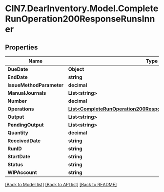 # CIN7.DearInventory.Model.CompleteRunOperation200ResponseRunsInner

## Properties

| Name                     | Type                                                                                                                                  | Description | Notes      |
| ------------------------ | ------------------------------------------------------------------------------------------------------------------------------------- | ----------- | ---------- |
| **DueDate**              | **Object**                                                                                                                            |             | [optional] |
| **EndDate**              | **string**                                                                                                                            |             | [optional] |
| **IssueMethodParameter** | **decimal**                                                                                                                           |             | [optional] |
| **ManualJournals**       | **List&lt;string&gt;**                                                                                                                |             | [optional] |
| **Number**               | **decimal**                                                                                                                           |             | [optional] |
| **Operations**           | [**List&lt;CompleteRunOperation200ResponseRunsInnerOperationsInner&gt;**](CompleteRunOperation200ResponseRunsInnerOperationsInner.md) |             | [optional] |
| **Output**               | **List&lt;string&gt;**                                                                                                                |             | [optional] |
| **PendingOutput**        | **List&lt;string&gt;**                                                                                                                |             | [optional] |
| **Quantity**             | **decimal**                                                                                                                           |             | [optional] |
| **ReceivedDate**         | **string**                                                                                                                            |             | [optional] |
| **RunID**                | **string**                                                                                                                            |             | [optional] |
| **StartDate**            | **string**                                                                                                                            |             | [optional] |
| **Status**               | **string**                                                                                                                            |             | [optional] |
| **WIPAccount**           | **string**                                                                                                                            |             | [optional] |

[[Back to Model list]](../README.md#documentation-for-models) [[Back to API list]](../README.md#documentation-for-api-endpoints) [[Back to README]](../README.md)
